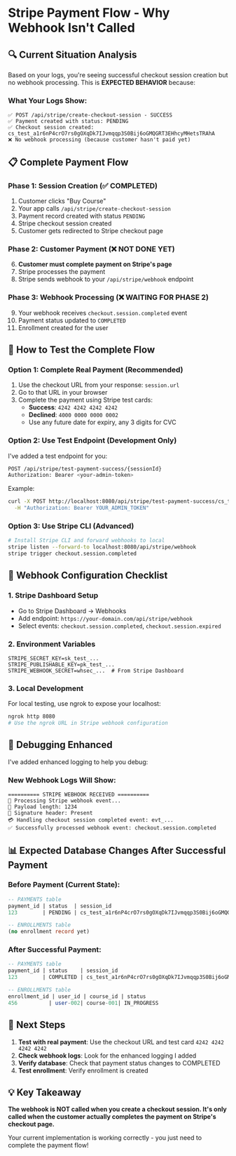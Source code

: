 # Stripe Payment Flow - Why Webhook Isn't Called

## 🔍 Current Situation Analysis

Based on your logs, you're seeing successful checkout session creation but no webhook processing. This is **EXPECTED BEHAVIOR** because:

### What Your Logs Show:

```
✅ POST /api/stripe/create-checkout-session - SUCCESS
✅ Payment created with status: PENDING
✅ Checkout session created: cs_test_a1r6nP4crO7rs0gOXqDk7IJvmqqp3S0Bij6oGMQGRT3EHhcyMHetsTRAhA
❌ No webhook processing (because customer hasn't paid yet)
```

## 📋 Complete Payment Flow

### Phase 1: Session Creation (✅ COMPLETED)

1. Customer clicks "Buy Course"
2. Your app calls `/api/stripe/create-checkout-session`
3. Payment record created with status `PENDING`
4. Stripe checkout session created
5. Customer gets redirected to Stripe checkout page

### Phase 2: Customer Payment (❌ NOT DONE YET)

6. **Customer must complete payment on Stripe's page**
7. Stripe processes the payment
8. Stripe sends webhook to your `/api/stripe/webhook` endpoint

### Phase 3: Webhook Processing (❌ WAITING FOR PHASE 2)

9. Your webhook receives `checkout.session.completed` event
10. Payment status updated to `COMPLETED`
11. Enrollment created for the user

## 🚀 How to Test the Complete Flow

### Option 1: Complete Real Payment (Recommended)

1. Use the checkout URL from your response: `session.url`
2. Go to that URL in your browser
3. Complete the payment using Stripe test cards:
   - **Success**: `4242 4242 4242 4242`
   - **Declined**: `4000 0000 0000 0002`
   - Use any future date for expiry, any 3 digits for CVC

### Option 2: Use Test Endpoint (Development Only)

I've added a test endpoint for you:

```bash
POST /api/stripe/test-payment-success/{sessionId}
Authorization: Bearer <your-admin-token>
```

Example:

```bash
curl -X POST http://localhost:8080/api/stripe/test-payment-success/cs_test_a1r6nP4crO7rs0gOXqDk7IJvmqqp3S0Bij6oGMQGRT3EHhcyMHetsTRAhA \
  -H "Authorization: Bearer YOUR_ADMIN_TOKEN"
```

### Option 3: Use Stripe CLI (Advanced)

```bash
# Install Stripe CLI and forward webhooks to local
stripe listen --forward-to localhost:8080/api/stripe/webhook
stripe trigger checkout.session.completed
```

## 🔧 Webhook Configuration Checklist

### 1. Stripe Dashboard Setup

- Go to Stripe Dashboard → Webhooks
- Add endpoint: `https://your-domain.com/api/stripe/webhook`
- Select events: `checkout.session.completed`, `checkout.session.expired`

### 2. Environment Variables

```properties
STRIPE_SECRET_KEY=sk_test_...
STRIPE_PUBLISHABLE_KEY=pk_test_...
STRIPE_WEBHOOK_SECRET=whsec_...  # From Stripe Dashboard
```

### 3. Local Development

For local testing, use ngrok to expose your localhost:

```bash
ngrok http 8080
# Use the ngrok URL in Stripe webhook configuration
```

## 🐛 Debugging Enhanced

I've added enhanced logging to help you debug:

### New Webhook Logs Will Show:

```
========== STRIPE WEBHOOK RECEIVED ==========
🔄 Processing Stripe webhook event...
📝 Payload length: 1234
🔐 Signature header: Present
💳 Handling checkout session completed event: evt_...
✅ Successfully processed webhook event: checkout.session.completed
```

## 📊 Expected Database Changes After Successful Payment

### Before Payment (Current State):

```sql
-- PAYMENTS table
payment_id | status  | session_id
123        | PENDING | cs_test_a1r6nP4crO7rs0gOXqDk7IJvmqqp3S0Bij6oGMQGRT3EHhcyMHetsTRAhA

-- ENROLLMENTS table
(no enrollment record yet)
```

### After Successful Payment:

```sql
-- PAYMENTS table
payment_id | status    | session_id
123        | COMPLETED | cs_test_a1r6nP4crO7rs0gOXqDk7IJvmqqp3S0Bij6oGMQGRT3EHhcyMHetsTRAhA

-- ENROLLMENTS table
enrollment_id | user_id | course_id | status
456          | user-002| course-001| IN_PROGRESS
```

## 🎯 Next Steps

1. **Test with real payment**: Use the checkout URL and test card `4242 4242 4242 4242`
2. **Check webhook logs**: Look for the enhanced logging I added
3. **Verify database**: Check that payment status changes to COMPLETED
4. **Test enrollment**: Verify enrollment is created

## 💡 Key Takeaway

**The webhook is NOT called when you create a checkout session. It's only called when the customer actually completes the payment on Stripe's checkout page.**

Your current implementation is working correctly - you just need to complete the payment flow!
